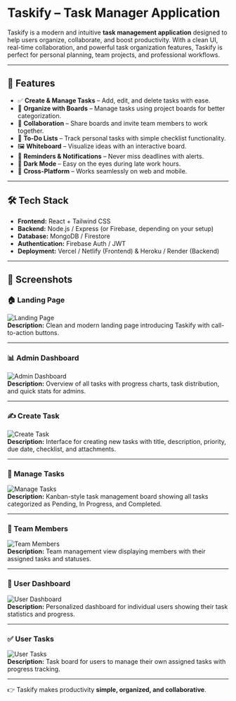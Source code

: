 # Taskify – Task Manager Application

Taskify is a modern and intuitive **task management application** designed to help users organize, collaborate, and boost productivity. With a clean UI, real-time collaboration, and powerful task organization features, Taskify is perfect for personal planning, team projects, and professional workflows.

---

## 🚀 Features

- ✅ **Create & Manage Tasks** – Add, edit, and delete tasks with ease.  
- 📂 **Organize with Boards** – Manage tasks using project boards for better categorization.  
- 👥 **Collaboration** – Share boards and invite team members to work together.  
- 📝 **To-Do Lists** – Track personal tasks with simple checklist functionality.  
- 🖼️ **Whiteboard** – Visualize ideas with an interactive board.  
- 🔔 **Reminders & Notifications** – Never miss deadlines with alerts.  
- 🌙 **Dark Mode** – Easy on the eyes during late work hours.  
- 📱 **Cross-Platform** – Works seamlessly on web and mobile.  

---

## 🛠️ Tech Stack

- **Frontend:** React + Tailwind CSS  
- **Backend:** Node.js / Express (or Firebase, depending on your setup)  
- **Database:** MongoDB / Firestore  
- **Authentication:** Firebase Auth / JWT  
- **Deployment:** Vercel / Netlify (Frontend) & Heroku / Render (Backend)  

---

## 📸 Screenshots

### 🏠 Landing Page
![Landing Page](./frontend/Task-Manager/src/assets/images/screenshots/landingPage.png)  
**Description:** Clean and modern landing page introducing Taskify with call-to-action buttons.

---

### 📊 Admin Dashboard
![Admin Dashboard](./frontend/Task-Manager/src/assets/images/screenshots/adminDashboard.png)  
**Description:** Overview of all tasks with progress charts, task distribution, and quick stats for admins.

---

### ✍️ Create Task
![Create Task](./frontend/Task-Manager/src/assets/images/screenshots/createTask.png)  
**Description:** Interface for creating new tasks with title, description, priority, due date, checklist, and attachments.

---

### 📂 Manage Tasks
![Manage Tasks](./frontend/Task-Manager/src/assets/images/screenshots/manageTasks.png)  
**Description:** Kanban-style task management board showing all tasks categorized as Pending, In Progress, and Completed.

---

### 👥 Team Members
![Team Members](./frontend/Task-Manager/src/assets/images/screenshots/team.png)  
**Description:** Team management view displaying members with their assigned tasks and statuses.

---

### 👤 User Dashboard
![User Dashboard](./frontend/Task-Manager/src/assets/images/screenshots/userDashboard.png)  
**Description:** Personalized dashboard for individual users showing their task statistics and progress.

---

### ✅ User Tasks
![User Tasks](./frontend/Task-Manager/src/assets/images/screenshots/userTasks.png)  
**Description:** Task board for users to manage their own assigned tasks with progress tracking.

---

👉 Taskify makes productivity **simple, organized, and collaborative**.
